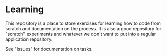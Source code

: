 # Learning
This repository is a place to store exercises for learning how to code from scratch and documentation on the process.  It is also a good repository for "scratch" experiments and whatever we don't want to put into a regular application repository.

See "Issues" for documentation on tasks.
